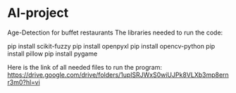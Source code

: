 # AI-project
Age-Detection for buffet restaurants
The libraries needed to run the code:

pip install scikit-fuzzy pip install openpyxl pip install opencv-python pip install pillow pip install pygame

Here is the link of all needed files to run the program: https://drive.google.com/drive/folders/1uplSRJWxS0wiUJPk8VLXb3mp8ernr3m0?hl=vi
